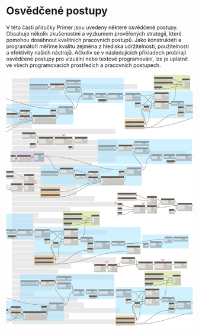 

# Osvědčené postupy

V této části příručky Primer jsou uvedeny některé osvědčené postupy. Obsahuje několik zkušenostmi a výzkumem prověřených strategií, které pomohou dosáhnout kvalitních pracovních postupů. Jako konstruktéři a programátoři měříme kvalitu zejména z hlediska udržitelnosti, použitelnosti a efektivity našich nástrojů. Ačkoliv se v následujících příkladech probírají osvědčené postupy pro vizuální nebo textové programování, lze je uplatnit ve všech programovacích prostředích a pracovních postupech.

![](images/13-1/best-practices-cover.jpg)

